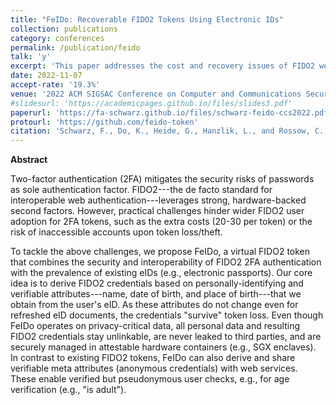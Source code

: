 ```yaml
---
title: "FeIDo: Recoverable FIDO2 Tokens Using Electronic IDs"
collection: publications
category: conferences
permalink: /publication/feido
talk: 'y'
excerpt: 'This paper addresses the cost and recovery issues of FIDO2 web authentication by presenting a design that combines electronic IDs with an attestable, TEE-protected credential service to derive secure attribute-based FIDO2 credentials.'
date: 2022-11-07
accept-rate: '19.3%'
venue: '2022 ACM SIGSAC Conference on Computer and Communications Security'
#slidesurl: 'https://academicpages.github.io/files/slides3.pdf'
paperurl: 'https://fa-schwarz.github.io/files/schwarz-feido-ccs2022.pdf'
protourl: 'https://github.com/feido-token'
citation: 'Schwarz, F., Do, K., Heide, G., Hanzlik, L., and Rossow, C., &quot;FeIDo: Recoverable FIDO2 Tokens Using Electronic IDs&quot;. In: <i>Proceedings of the ACM SIGSAC Conference on Computer and Communications Security</i>. November 2022'
---
```


**Abstract**

Two-factor authentication (2FA) mitigates the security risks of passwords as sole authentication factor. FIDO2---the de facto standard for interoperable web authentication---leverages strong, hardware-backed second factors. However, practical challenges hinder wider FIDO2 user adoption for 2FA tokens, such as the extra costs (20-30 per token) or the risk of inaccessible accounts upon token loss/theft.

To tackle the above challenges, we propose FeIDo, a virtual FIDO2 token that combines the security and interoperability of FIDO2 2FA authentication with the prevalence of existing eIDs (e.g., electronic passports). Our core idea is to derive FIDO2 credentials based on personally-identifying and verifiable attributes---name, date of birth, and place of birth---that we obtain from the user's eID. As these attributes do not change even for refreshed eID documents, the credentials "survive" token loss. Even though FeIDo operates on privacy-critical data, all personal data and resulting FIDO2 credentials stay unlinkable, are never leaked to third parties, and are securely managed in attestable hardware containers (e.g., SGX enclaves). In contrast to existing FIDO2 tokens, FeIDo can also derive and share verifiable meta attributes (anonymous credentials) with web services. These enable verified but pseudonymous user checks, e.g., for age verification (e.g., "is adult").